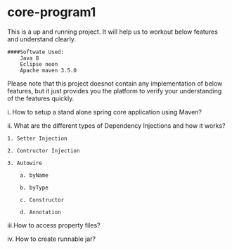 # core-program1


This is a up and running project. It will help us to workout below features and understand clearly. 

	####Softwate Used:
		Java 8 
		Eclipse neon
		Apache maven 3.5.0


Please note that this project doesnot contain any implementation of below features, but it just provides you the platform to verify your understanding of the features quickly.

i.	How to setup a stand alone spring core application using Maven?

ii. What are the different types of Dependency Injections and how it works?

	1. Setter Injection
	
	2. Contructor Injection
	
	3. Autowire
	
		a. byName
		
		b. byType
		
		c. Constructor
		
		d. Annotation
		
iii.How to access property files?

iv.	How to create runnable jar?


